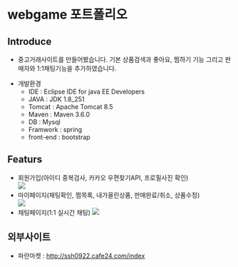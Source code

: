 # webgame 포트폴리오

## Introduce
- 중고거래사이트를 만들어봤습니다. 기본 상품검색과 좋아요, 찜하기 기능 그리고 판매자와 1:1채팅기능을 추가하였습니다.  
* 개발환경
  - IDE : Eclipse IDE for java EE Developers
  - JAVA : JDK 1.8_251
  - Tomcat : Apache Tomcat 8.5
  - Maven : Maven 3.6.0
  - DB : Mysql
  - Framwork : spring
  - front-end : bootstrap

## Featurs
* 회원가입(아이디 중복검사, 카카오 우편찾기API, 프로필사진 확인)  
    <img src="https://user-images.githubusercontent.com/39799061/111898810-8efcd480-8a6b-11eb-857c-5bfe28885cae.jpg"/>      
* 마이페이지(채팅확인, 찜목록, 내가올린상품, 판매완료/취소, 상품수정)  
    <img src="https://user-images.githubusercontent.com/39799061/111898826-a5a32b80-8a6b-11eb-874c-d73bf2706ff0.jpg"/>  
* 채팅페이지(1:1 실시간 채팅) 
    <img src="https://user-images.githubusercontent.com/39799061/111898833-b9e72880-8a6b-11eb-8ec1-5330ef515e4c.jpg"/> 
    
## 외부사이트
 * 파란마켓 : http://ssh0922.cafe24.com/index

      
